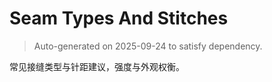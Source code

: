 # Seam Types And Stitches

> Auto-generated on 2025-09-24 to satisfy dependency.

常见接缝类型与针距建议，强度与外观权衡。
